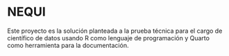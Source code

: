 # NEQUI

Este proyecto es la solución planteada a la prueba técnica para el cargo de científico de datos usando R como lenguaje de programación y Quarto como herramienta para la documentación.

